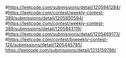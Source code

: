 #https://leetcode.com/submissions/detail/1205941284/
#https://leetcode.com/contest/weekly-contest-389/submissions/detail/1205850594/
#https://leetcode.com/contest/weekly-contest-389/submissions/detail/1205843119/
#https://leetcode.com/submissions/detail/1205469173/
#https://leetcode.com/contest/biweekly-contest-126/submissions/detail/1205445785/
https://leetcode.com/submissions/detail/1213159786/
